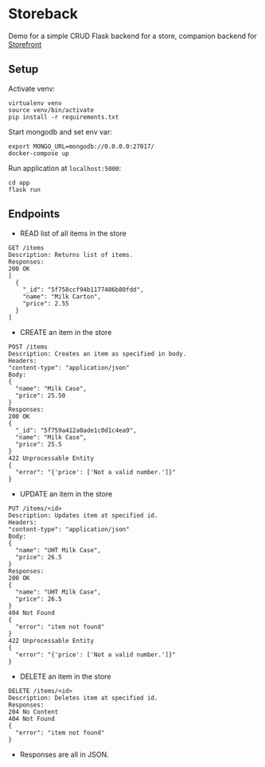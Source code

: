 # Storeback
Demo for a simple CRUD Flask backend for a store, companion backend for [Storefront](https://github.com/shaun-chiang/storefront)

## Setup
Activate venv:
```
virtualenv venv
source venv/bin/activate
pip install -r requirements.txt
```

Start mongodb and set env var:
```
export MONGO_URL=mongodb://0.0.0.0:27017/
docker-compose up
```

Run application at `localhost:5000`:
```
cd app
flask run
```

## Endpoints
- READ list of all items in the store
```
GET /items
Description: Returns list of items.
Responses:
200 OK
[
  {
    "_id": "5f758ccf94b1177406b80fdd",
    "name": "Milk Carton",
    "price": 2.55
  }
]
```
- CREATE an item in the store
```
POST /items
Description: Creates an item as specified in body.
Headers:
"content-type": "application/json"
Body:
{
  "name": "Milk Case",
  "price": 25.50
}
Responses:
200 OK
{
  "_id": "5f759a412a0ade1c0d1c4ea9",
  "name": "Milk Case",
  "price": 25.5
}
422 Unprocessable Entity
{
  "error": "{'price': ['Not a valid number.']}"
}
```
- UPDATE an item in the store
```
PUT /items/<id>
Description: Updates item at specified id.
Headers:
"content-type": "application/json"
Body:
{
  "name": "UHT Milk Case",
  "price": 26.5
}
Responses:
200 OK
{
  "name": "UHT Milk Case",
  "price": 26.5
}
404 Not Found
{
  "error": "item not found"
}
422 Unprocessable Entity
{
  "error": "{'price': ['Not a valid number.']}"
}
```
- DELETE an item in the store
```
DELETE /items/<id>
Description: Deletes item at specified id.
Responses:
204 No Content
404 Not Found
{
  "error": "item not found"
}
```
- Responses are all in JSON.
